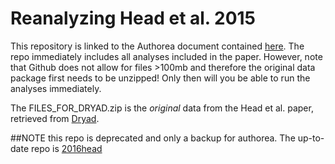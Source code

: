 # Reanalyzing Head et al. 2015

This repository is linked to the Authorea document contained [here](https://www.authorea.com/users/2013/articles/31568/_show_article). The repo immediately includes all analyses included in the paper. However, note that Github does not allow for files >100mb and therefore the original data package first needs to be unzipped! Only then will you be able to run the analyses immediately. 

The FILES_FOR_DRYAD.zip is the *original* data from the Head et al. paper, retrieved from [Dryad](http://datadryad.org/resource/doi:10.5061/dryad.79d43/1).

##NOTE this repo is deprecated and only a backup for authorea. The up-to-date repo is [2016head](https://github.com/chartgerink/2016head)
